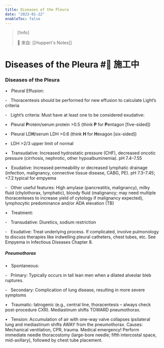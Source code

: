 ```yaml
---
title: Diseases of the Pleura
date: "2023-01-22"
enableToc: false
---
```


> [!info]
>
> 🌱 來自: [[Huppert's Notes]]

# Diseases of the Pleura #🚧 施工中

### Diseases of the Pleura

•   Pleural Effusion:

-   Thoracentesis should be performed for new effusion to calculate Light’s criteria

-   Light’s criteria: Must have at least one to be considered exudative:

**•**   Pleural **P**rotein/serum protein >0.5 (think **P** for **P**entagon \[five-sided\])

**•**   Pleural LD**H**/serum LDH >0.6 (think **H** for **H**exagon \[six-sided\])

**•**   LDH >2/3 upper limit of normal

•   Transudative: Increased hydrostatic pressure (CHF), decreased oncotic pressure (cirrhosis, nephrotic, other hypoalbuminemia). pH 7.4–7.55

•   Exudative: Increased permeability or decreased lymphatic drainage (infection, malignancy, connective tissue disease, CABG, PE). pH 7.3–7.45; <7.2 typical for empyema

-   Other useful features: High amylase (pancreatitis, malignancy), milky fluid (chylothorax, lymphatic), bloody fluid (malignancy; may need multiple thoracenteses to increase yield of cytology if malignancy expected), lymphocytic predominance and/or ADA elevation (TB)

•   Treatment:

-   Transudative: Diuretics, sodium restriction

-   Exudative: Treat underlying process. If complicated, involve pulmonology to discuss therapies like indwelling pleural catheters, chest tubes, etc. See Empyema in Infectious Diseases Chapter 8.

##### Pneumothorax

•   Spontaneous:

-   Primary: Typically occurs in tall lean men when a dilated alveolar bleb ruptures.

-   Secondary: Complication of lung disease, resulting in more severe symptoms

•   Traumatic: Iatrogenic (e.g., central line, thoracentesis – always check post-procedure CXR). Mediastinum shifts TOWARD pneumothorax.

•   Tension: Accumulation of air with one-way valve collapses ipsilateral lung and mediastinum shifts AWAY from the pneumothorax. Causes: Mechanical ventilation, CPR, trauma. Medical emergency\! Perform immediate needle thoracostomy (large-bore needle; fifth intercostal space, mid-axillary), followed by chest tube placement.

